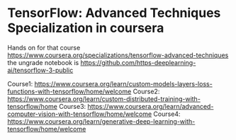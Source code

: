 # TensorFlow: Advanced Techniques Specialization in coursera

Hands on for that course https://www.coursera.org/specializations/tensorflow-advanced-techniques
the ungrade notebook is https://github.com/https-deeplearning-ai/tensorflow-3-public

Course1:
https://www.coursera.org/learn/custom-models-layers-loss-functions-with-tensorflow/home/welcome
Course2:
https://www.coursera.org/learn/custom-distributed-training-with-tensorflow/home
Course3:
https://www.coursera.org/learn/advanced-computer-vision-with-tensorflow/home/welcome
Course4:
https://www.coursera.org/learn/generative-deep-learning-with-tensorflow/home/welcome
